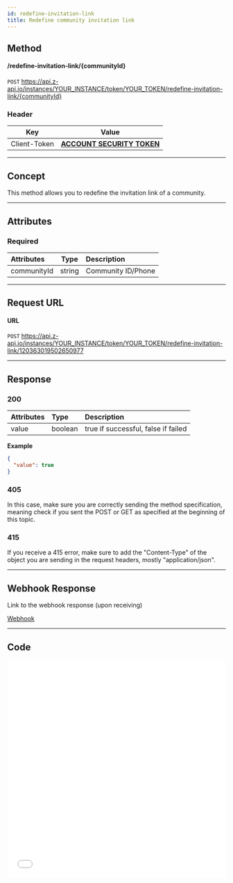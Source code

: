 ```yaml
---
id: redefine-invitation-link
title: Redefine community invitation link
---
```


## Method

#### /redefine-invitation-link/{communityId}

`POST` https://api.z-api.io/instances/YOUR_INSTANCE/token/YOUR_TOKEN/redefine-invitation-link/{communityId}

### Header

|      Key       |            Value            |
| :------------: |     :-----------------:     |
|  Client-Token  | **[ACCOUNT SECURITY TOKEN](../security/client-token)** |
---

## Concept

This method allows you to redefine the invitation link of a community.

---

## Attributes

### Required

| Attributes |  Type  | Description        |
| :-------- | :----: | :--------------- |
| communityId   | string | Community ID/Phone |

---

## Request URL

#### URL

`POST` https://api.z-api.io/instances/YOUR_INSTANCE/token/YOUR_TOKEN/redefine-invitation-link/120363019502650977

---

## Response

### 200

| Attributes | Type    | Description                                           |
| :-------- | :------ | :-------------------------------------------------- |
| value     | boolean | true if successful, false if failed |

**Example**

```json
{
  "value": true
}
```

### 405

In this case, make sure you are correctly sending the method specification, meaning check if you sent the POST or GET as specified at the beginning of this topic.

### 415

If you receive a 415 error, make sure to add the "Content-Type" of the object you are sending in the request headers, mostly "application/json".

---

## Webhook Response

Link to the webhook response (upon receiving)

[Webhook](../webhooks/on-message-received#response)

---

## Code

<iframe src="//api.apiembed.com/?source=https://raw.githubusercontent.com/Z-API/z-api-docs/main/json-examples/redefine-community-invitation-link.json&targets=all" frameborder="0" scrolling="no" width="100%" height="500px" seamless></iframe>
